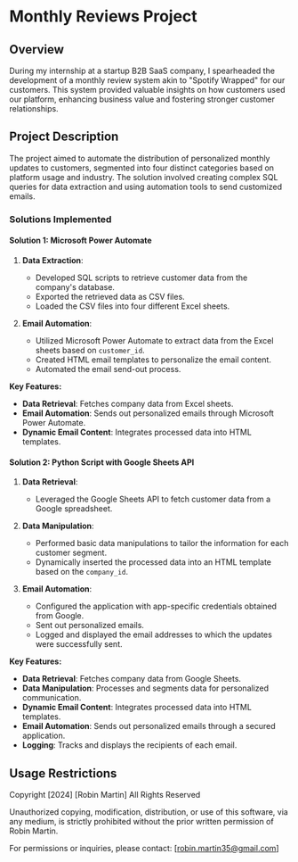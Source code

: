 # Monthly Reviews Project

## Overview
During my internship at a startup B2B SaaS company, I spearheaded the development of a monthly review system akin to "Spotify Wrapped" for our customers. This system provided valuable insights on how customers used our platform, enhancing business value and fostering stronger customer relationships.

## Project Description
The project aimed to automate the distribution of personalized monthly updates to customers, segmented into four distinct categories based on platform usage and industry. The solution involved creating complex SQL queries for data extraction and using automation tools to send customized emails.

### Solutions Implemented

#### Solution 1: Microsoft Power Automate

1. **Data Extraction**:
    - Developed SQL scripts to retrieve customer data from the company's database.
    - Exported the retrieved data as CSV files.
    - Loaded the CSV files into four different Excel sheets.

2. **Email Automation**:
    - Utilized Microsoft Power Automate to extract data from the Excel sheets based on `customer_id`.
    - Created HTML email templates to personalize the email content.
    - Automated the email send-out process.

**Key Features:**
- **Data Retrieval**: Fetches company data from Excel sheets.
- **Email Automation**: Sends out personalized emails through Microsoft Power Automate.
- **Dynamic Email Content**: Integrates processed data into HTML templates.

#### Solution 2: Python Script with Google Sheets API

1. **Data Retrieval**:
    - Leveraged the Google Sheets API to fetch customer data from a Google spreadsheet.

2. **Data Manipulation**:
    - Performed basic data manipulations to tailor the information for each customer segment.
    - Dynamically inserted the processed data into an HTML template based on the `company_id`.

3. **Email Automation**:
    - Configured the application with app-specific credentials obtained from Google.
    - Sent out personalized emails.
    - Logged and displayed the email addresses to which the updates were successfully sent.

**Key Features:**
- **Data Retrieval**: Fetches company data from Google Sheets.
- **Data Manipulation**: Processes and segments data for personalized communication.
- **Dynamic Email Content**: Integrates processed data into HTML templates.
- **Email Automation**: Sends out personalized emails through a secured application.
- **Logging**: Tracks and displays the recipients of each email.

## Usage Restrictions
Copyright [2024] [Robin Martin] All Rights Reserved

Unauthorized copying, modification, distribution, or use of this software, via any medium, is strictly prohibited without the prior written permission of Robin Martin.

For permissions or inquiries, please contact: [robin.martin35@gmail.com]
